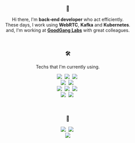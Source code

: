 
<span align="center">
    
  <br/>
  
  <h3>👋</h3>
  
  Hi there, I'm **back-end developer** who act efficiently.<br/>
  These days, I work using **WebRTC**, **Kafka** and **Kubernetes**.<br/>
  and, I'm working at <a href="https://goodganglabs.com">**GoodGang Labs**</a> with great colleagues.
  

  <br/>
  
  <h3>🛠</h3>

  <p> Techs that I'm currently using. </p>

  <p>
    <img src="https://img.shields.io/badge/TypeScript-3178C6?style=flat-square&logo=TypeScript&logoColor=white"/>&nbsp
    <img src="https://img.shields.io/badge/Golang-00ADD8?style=flat-square&logo=Go&logoColor=white"/>&nbsp
    <img src="https://img.shields.io/badge/Python-3776AB?style=flat-square&logo=Python&logoColor=white"/>&nbsp
<!--   </p>
  
  <p> -->
    <br/>
    <img src="https://img.shields.io/badge/NestJs-E0234E?style=flat-square&logo=NestJs&logoColor=white"/>&nbsp
    <img src="https://img.shields.io/badge/WebRTC-333333?style=flat-square&logo=WebRTC&logoColor=white"/>&nbsp
    <br/>
    <img src="https://img.shields.io/badge/Mysql-4479A1?style=flat-square&logo=Mysql&logoColor=white"/>&nbsp
    <img src="https://img.shields.io/badge/Redis-DC382D?style=flat-square&logo=Redis&logoColor=white"/>&nbsp
    <img src="https://img.shields.io/badge/Kafka-231F20?style=flat-square&logo=ApacheKafka&logoColor=white"/>&nbsp
    <br>
    <img src="https://img.shields.io/badge/Docker-2496ED?style=flat-square&logo=Docker&logoColor=white"/>&nbsp
<!--     <img src="https://img.shields.io/badge/Containerd-575757?style=flat-square&logo=Containerd&logoColor=white"/>&nbsp -->
    <img src="https://img.shields.io/badge/Kubernetes-326Ce5?style=flat-square&logo=Kubernetes&logoColor=white"/>&nbsp

  </p>
  
  <br/>
  
  <h3>👣</h3>
  
  <p>
    <a href="https://seongsu.me/" target="_blank"><img src="https://img.shields.io/badge/Blog-4A4F58?style=flat-square&logo=Github&logoColor=white"/></a>&nbsp
    <a href="https://www.linkedin.com/in/nfl1ryxditimo12/" target="_blank"><img src="https://img.shields.io/badge/Seongsu-0A66C2?style=flat-square&logo=Linkedin&logoColor=white"/></a>&nbsp
    <br/>
    <a href="mailto:vollz2g@gmail.com" target="_blank"><img src="https://img.shields.io/badge/vollz2g@gmail.com-EA4335?style=flat-square&logo=Gmail&logoColor=white"/></a>
  </p>
</span>

